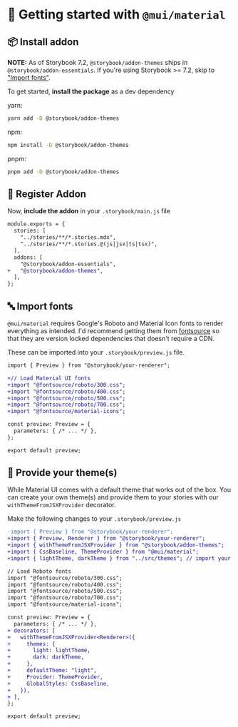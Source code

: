 # 🏁 Getting started with `@mui/material`

## 📦 Install addon

**NOTE:** As of Storybook 7.2, `@storybook/addon-themes` ships in `@storybook/addon-essentials`. If you're using Storybook >= 7.2, skip to ["Import fonts"](#🔤-import-fonts).

To get started, **install the package** as a dev dependency

yarn:

```zsh
yarn add -D @storybook/addon-themes
```

npm:

```zsh
npm install -D @storybook/addon-themes
```

pnpm:

```zsh
pnpm add -D @storybook/addon-themes
```

## 🧩 Register Addon

Now, **include the addon** in your `.storybook/main.js` file

```diff
module.exports = {
  stories: [
    "../stories/**/*.stories.mdx",
    "../stories/**/*.stories.@(js|jsx|ts|tsx)",
  ],
  addons: [
    "@storybook/addon-essentials",
+   "@storybook/addon-themes",
  ],
};
```

## 🔤 Import fonts

`@mui/material` requires Google's Roboto and Material Icon fonts to render everything as intended. I'd recommend getting them from [fontsource](https://github.com/fontsource/fontsource) so that they are version locked dependencies that doesn't require a CDN.

These can be imported into your `.storybook/preview.js` file.

```diff
import { Preview } from "@storybook/your-renderer";

+// Load Material UI fonts
+import "@fontsource/roboto/300.css";
+import "@fontsource/roboto/400.css";
+import "@fontsource/roboto/500.css";
+import "@fontsource/roboto/700.css";
+import "@fontsource/material-icons";

const preview: Preview = {
  parameters: { /* ... */ },
};

export default preview;
```

## 🎨 Provide your theme(s)

While Material UI comes with a default theme that works out of the box. You can create your own theme(s) and provide them to your stories with our `withThemeFromJSXProvider` decorator.

Make the following changes to your `.storybook/preview.js`

```diff
-import { Preview } from "@storybook/your-renderer";
+import { Preview, Renderer } from "@storybook/your-renderer";
+import { withThemeFromJSXProvider } from "@storybook/addon-themes";
+import { CssBaseline, ThemeProvider } from "@mui/material";
+import { lightTheme, darkTheme } from "../src/themes"; // import your custom theme configs

// Load Roboto fonts
import "@fontsource/roboto/300.css";
import "@fontsource/roboto/400.css";
import "@fontsource/roboto/500.css";
import "@fontsource/roboto/700.css";
import "@fontsource/material-icons";

const preview: Preview = {
  parameters: { /* ... */ },
+ decorators: [
+   withThemeFromJSXProvider<Renderer>({
+     themes: {
+       light: lightTheme,
+       dark: darkTheme,
+     },
+     defaultTheme: "light",
+     Provider: ThemeProvider,
+     GlobalStyles: CssBaseline,
+   }),
+ ],
};

export default preview;
```
